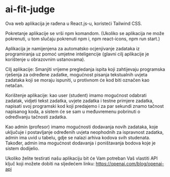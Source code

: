 # ai-fit-judge
 
Ova web aplikacija je rađena u React.js-u, koristeći Tailwind CSS.

Pokretanje aplikacije se vrši npm komandom. (Ukoliko se aplikacija ne može pokrenuti, u tom slučaju pokrenuti npm i, npm react-icons, npm run start.)

Aplikacija je namijenjena za automatsko ocjenjivanje zadataka iz programiranja uz pomoć umjetne inteligencije (glavni cilj aplikacije je korištenje u obrazovnim ustanovama).

Cilj aplikacije: Smanjiti vrijeme pregledanja ispita koji zahtijevaju programska rješenja za određene zadatke, mogućnost pisanja tekstualnih uvjeta zadataka koji se moraju ispuniti, u protivnom će kod biti označen kao netačan.

Korištenje aplikacije: kao user (student) imamo mogućnost odabrati zadatak, vidjeti tekst zadatka, uvjete zadatka i testne primjere zadatka, napisati svoj programski kod koji predajemo i za par sekundi znamo tačnost napisanog koda, a sistem će se sam u međuvremenu pobrinuti o određivanju tačnosti zadatka.

Kao admin (profesor) imamo mogućnosti dodavanja novih zadataka, koje uključuje i postavljanje određenih uvjeta neophodnih za ispravnost zadatka, admin ima uvid u tabelu, gdje se nalazi arhiva kodova svih studenata.
Također, admin ima mogućnost dodavanja i poništavanja bodova koje je sistem dodijelio.

Ukoliko želite testirati našu aplikaciju bit će Vam potreban Vaš vlastiti API ključ koji možete dobiti na sljedećem linku: https://openai.com/blog/openai-api

